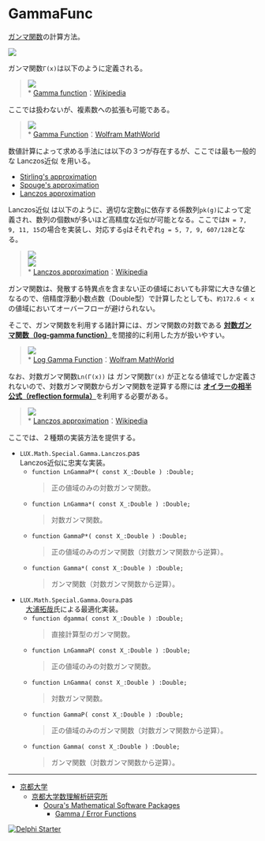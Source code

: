 # GammaFunc
[ガンマ関数](https://ja.wikipedia.org/wiki/ガンマ関数)の計算方法。

![](https://media.githubusercontent.com/media/LUXOPHIA/GammaFunc/master/--------/Gamma.png)

ガンマ関数`Γ(x)`は以下のように定義される。

> ![](https://wikimedia.org/api/rest_v1/media/math/render/svg/d40bd2656c5d261718de71dc3c623e3669bcc480)  
> \* [Gamma function](https://en.wikipedia.org/wiki/Gamma_function)：[Wikipedia](https://en.wikipedia.org)

ここでは扱わないが、複素数への拡張も可能である。

> ![](http://mathworld.wolfram.com/images/interactive/GammaReImAbs.gif)  
> \* [Gamma Function](http://mathworld.wolfram.com/GammaFunction.html)：[Wolfram MathWorld](http://mathworld.wolfram.com)

数値計算によって求める手法には以下の３つが存在するが、ここでは最も一般的な Lanczos近似 を用いる。
* [Stirling's approximation](https://ja.wikipedia.org/wiki/スターリングの近似)
* [Spouge's approximation](https://en.wikipedia.org/wiki/Spouge%27s_approximation)
* [Lanczos approximation](https://en.wikipedia.org/wiki/Lanczos_approximation)

Lanczos近似 は以下のように、適切な定数`g`に依存する係数列`pk(g)`によって定義され、数列の個数`N`が多いほど高精度な近似が可能となる。ここでは`N = 7, 9, 11, 15`の場合を実装し、対応する`g`はそれぞれ`g = 5, 7, 9, 607/128`となる。 

> ![](https://wikimedia.org/api/rest_v1/media/math/render/svg/d69a2c80753172cbeac791e9a2b087ff58ba7d84)  
> ![](https://wikimedia.org/api/rest_v1/media/math/render/svg/63215a71cb9d0058b928f302856859a89045acd2)  
> \* [Lanczos approximation](https://en.wikipedia.org/wiki/Lanczos_approximation)：[Wikipedia](https://en.wikipedia.org)

ガンマ関数は、発散する特異点を含まない正の値域においても非常に大きな値となるので、倍精度浮動小数点数（Double型）で計算したとしても、`約172.6 < x` の値域においてオーバーフローが避けられない。


そこで、ガンマ関数を利用する諸計算には、ガンマ関数の対数である [**対数ガンマ関数（log-gamma function）**](https://en.wikipedia.org/wiki/Gamma_function#The_log-gamma_function)を間接的に利用した方が扱いやすい。

> ![](http://mathworld.wolfram.com/images/interactive/LogGammaReImAbs.gif)  
> \* [Log Gamma Function](http://mathworld.wolfram.com/LogGammaFunction.html)：[Wolfram MathWorld](http://mathworld.wolfram.com)

なお、対数ガンマ関数`Ln(Γ(x))` は ガンマ関数`Γ(x)` が正となる値域でしか定義されないので、対数ガンマ関数からガンマ関数を逆算する際には [**オイラーの相半公式（reflection formula）**](https://ja.wikipedia.org/wiki/ガンマ関数#.E7.9B.B8.E5.8D.8A.E5.85.AC.E5.BC.8F)を利用する必要がある。

> ![](https://wikimedia.org/api/rest_v1/media/math/render/svg/6cc677d086fe3a8fe0c5eb3d5bca460565de56b5)  
> \* [Lanczos approximation](https://en.wikipedia.org/wiki/Lanczos_approximation)：[Wikipedia](https://en.wikipedia.org)

ここでは、２種類の実装方法を提供する。

* `LUX.Math.Special.Gamma.Lanczos`.pas  
    Lanczos近似に忠実な実装。
    * `function LnGammaP*( const X_:Double ) :Double;`  
        > 正の値域のみの対数ガンマ関数。
    * `function LnGamma*( const X_:Double ) :Double;`
        > 対数ガンマ関数。
    * `function GammaP*( const X_:Double ) :Double;`
        > 正の値域のみのガンマ関数（対数ガンマ関数から逆算）。
    * `function Gamma*( const X_:Double ) :Double;`
        > ガンマ関数（対数ガンマ関数から逆算）。
* `LUX.Math.Special.Gamma.Ooura`.pas  
    [大浦拓哉](http://www.kurims.kyoto-u.ac.jp/~ooura/profile-j.html)氏による最適化実装。
    * `function dgamma( const X_:Double ) :Double;`  
        > 直接計算型のガンマ関数。
    * `function LnGammaP( const X_:Double ) :Double;`  
        > 正の値域のみの対数ガンマ関数。
    * `function LnGamma( const X_:Double ) :Double;`  
        > 対数ガンマ関数。
    * `function GammaP( const X_:Double ) :Double;`
        > 正の値域のみのガンマ関数（対数ガンマ関数から逆算）。
    * `function Gamma( const X_:Double ) :Double;`
        > ガンマ関数（対数ガンマ関数から逆算）。

----

* [京都大学](http://www.kyoto-u.ac.jp/ja)
    * [京都大学数理解析研究所](http://www.kurims.kyoto-u.ac.jp/ja/index.html)
        * [Ooura's Mathematical Software Packages](http://www.kurims.kyoto-u.ac.jp/~ooura/index-j.html)
            * [Gamma / Error Functions](http://www.kurims.kyoto-u.ac.jp/~ooura/gamerf-j.html)

[![Delphi Starter](http://img.en25.com/EloquaImages/clients/Embarcadero/%7B063f1eec-64a6-4c19-840f-9b59d407c914%7D_dx-starter-bn159.png)](https://www.embarcadero.com/jp/products/delphi/starter)
